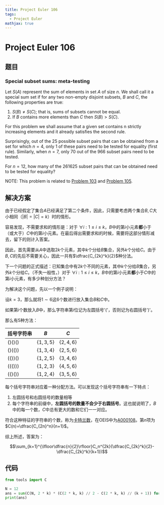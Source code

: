 ```yaml
---
title: Project Euler 106
tags:
  - Project Euler
mathjax: true
---
```

<escape><!-- more --></escape>
    
# Project Euler 106
## 题目
### Special subset sums: meta-testing


Let $S(A)$ represent the sum of elements in set $A$ of size $n$. We shall call it a special sum set if for any two non-empty disjoint subsets, $B$ and $C$, the following properties are true:

1. $S(B) \neq S(C)$; that is, sums of subsets cannot be equal.
2. If $B$ contains more elements than $C$ then $S(B) > S(C)$.

For this problem we shall assume that a given set contains n strictly increasing elements and it already satisfies the second rule.

Surprisingly, out of the $25$ possible subset pairs that can be obtained from a set for which $n = 4$, only $1$ of these pairs need to be tested for equality (first rule). Similarly, when $n = 7$, only $70$ out of the $966$ subset pairs need to be tested.

For $n = 12$, how many of the $261625$ subset pairs that can be obtained need to be tested for equality?

NOTE: This problem is related to <a href="/103">Problem 103</a> and <a href="/105">Problem 105</a>.

## 解决方案

由于已经假定了集合$A$已经满足了第二个条件，因此，只需要考虑两个集合$B,C$大小相同（$|B|=|C|=k$）时的情形。

容易发现，不需要求和的情形是：对于 $\forall i:1\leq i\leq k$，$B$中的第$i$小元素**都**小于（或大于）$C$中的第$i$小元素。在最后得出需要求和的时候，需要将这部分情形减去，留下的则计入答案。

因此，首先需要从$A$中选取$2k$个元素，其中$k$个分给$B$集合，另外$k$个分给$C$。由于$B,C$的先后不需要关心，因此一共有$\dfrac{C_{2k}^k}{2}$种分法。

下一个问题的正式描述：已知集合中有$2k$个不同的元素，其中$k$个分给$B$集合，另外$k$个分给$C$。（不失一般性，）对于 $\forall i:1\leq i\leq k$，$B$中的第$i$小元素**都**小于$C$中的第$i$小元素，有多少种划分方法？

为解决这个问题，先以一个例子说明：

设$k=3$，那么就将$1\sim 6$这$6$个数进行放入集合$B$和$C$中。

如果第$i$个数放入$B$中，那么字符串第$i$位记为左圆括号'('，否则记为右圆括号')'。

那么有$5$种方法：

|括号字符串|$B$|$C$|
|-|-|-|
|()()()|$\{1,3,5\}$|$\{2,4,6\}$|
|()(())|$\{1,3,4\}$|$\{2,5,6\}$|
|(())()|$\{1,2,5\}$|$\{3,4,6\}$|
|((()))|$\{1,2,3\}$|$\{4,5,6\}$|
|(()())|$\{1,2,4\}$|$\{3,5,6\}$|

每个括号字符串对应着一种分配方法。可以发现这个括号字符串有一下特点：
1. 左圆括号和右圆括号的数量相等
2. 每个字符串的前缀中，**左圆括号的数量不会少于右圆括号**。这也就说明了，$B$中的每一个数，$C$中总有更大的数和它们一一对应。

符合这种特征的字符串的个数，称为[卡特兰数](https://mathworld.wolfram.com/CatalanNumber.html)，在OEIS中为[A000108](https://oeis.org/A000108)。第$n$项为$C(n)=\dfrac{C_{2n}^n}{n+1}$。

综上所述，答案为：

$$\sum_{k=1}^{\lfloor\dfrac{n}{2}\rfloor}C_n^{2k}(\dfrac{C_{2k}^k}{2}-\dfrac{C_{2k}^k}{k+1})$$

## 代码


```py
from tools import C

N = 12
ans = sum(C(N, 2 * k) * (C(2 * k, k) // 2 - C(2 * k, k) // (k + 1)) for k in range(1, N // 2 + 1))
print(ans)

```